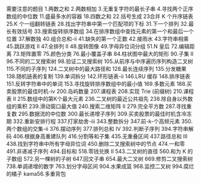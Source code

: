 需要注意的题目
1.两数之和
2.两数相加
3.无重复字符的最长子串
4.寻找两个正序数组的中位数
11.盛最多水的容器
18.四数之和
22.括号生成
23合并 K 个升序链表
25.K 个一组翻转链表
28.找出字符串中第一个匹配项的下标
31.下一个排列
32.最长有效括号
33.搜索旋转排序数组
34.在排序数组中查找元素的第一个和最后一个位置
37.解数独
40.组合总和-ii
41.缺失的第一个正数
42.接雨水
43.字符串相乘
45.跳跃游戏 II
47.全排列 II
48.旋转图像
49.字母异位词分组
51.N 皇后
72.编辑距离
73.矩阵置零
75.颜色分类
76.最小覆盖子串
84.柱状图中最大的矩形
90.子集 II
96.不同的二叉搜索树
98.验证二叉搜索树
105.从前序与中序遍历序列构造二叉树
115.不同的子序列
124.二叉树中的最大路径和
128.最长连续序列
135.分发糖果
138.随机链表的复制
139.单词拆分
142.环形链表-ii
146.LRU 缓存
148.排序链表
151.反转字符串中的单词
153.寻找旋转排序数组中的最小值
169.多数元素
188.买卖股票的最佳时机-iv
200.岛屿数量
207.课程表
208.实现 Trie (前缀树)
210.课程表 II
215.数组中的第K个最大元素
236.二叉树的最近公共祖先
238.除自身以外数组的乘积
239.滑动窗口最大值
240.搜索二维矩阵 II
279.完全平方数
287.寻找重复数
295.数据流的中位数
300.最长递增子序列
309.买卖股票的最佳时机含冷冻期
332.重新安排行程
337.打家劫舍-iii
343.整数拆分
347.前-k-个高频元素
350.两个数组的交集-ii
376.摆动序列
377.排列总和 Ⅳ
392.判断子序列
394.字符串解码
406.根据身高重建队列
416.分割等和子集
435.无重叠区间
437.路径总和 III
438.找到字符串中所有字母异位词
450.删除二叉搜索树中的节点
474.一和零
491.非递减子序列
494.目标和
518.零钱兑换 II
543.二叉树的直径
560.和为 K 的子数组
572.另一棵树的子树
647.回文子串
654.最大二叉树
669.修剪二叉搜索树
738.单调递增的数字
763.划分字母区间
904.水果成篮
968.监控二叉树
994.腐烂的橘子
kama56.多重背包